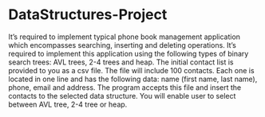 # DataStructures-Project
It’s required to implement typical phone book management application which encompasses
searching, inserting and deleting operations. It’s required to implement this application using the
following types of binary search trees: AVL trees, 2-4 trees and heap. The initial contact list is
provided to you as a csv file. The file will include 100 contacts. Each one is located in one line and has
the following data: name (first name, last name), phone, email and address. The program accepts this
file and insert the contacts to the selected data structure. You will enable user to select between AVL
tree, 2-4 tree or heap.
